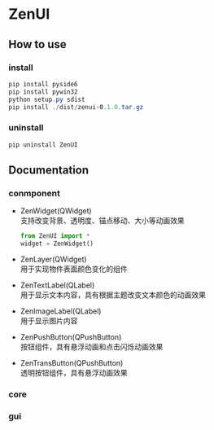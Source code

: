 # ZenUI

## How to use

### install

```powershell
pip install pyside6
pip install pywin32
python setup.py sdist
pip install ./dist/zenui-0.1.0.tar.gz
```

### uninstall

```powershell
pip uninstall ZenUI
```

## Documentation

### conmponent

- ZenWidget(QWidget)  
支持改变背景、透明度、锚点移动、大小等动画效果

    ```python
    from ZenUI import *
    widget = ZenWidget()
    ```

- ZenLayer(QWidget)  
用于实现物件表面颜色变化的组件

- ZenTextLabel(QLabel)  
用于显示文本内容，具有根据主题改变文本颜色的动画效果

- ZenImageLabel(QLabel)  
用于显示图片内容

- ZenPushButton(QPushButton)  
按钮组件，具有悬浮动画和点击闪烁动画效果

- ZenTransButton(QPushButton)  
透明按钮组件，具有悬浮动画效果

### core

### gui
